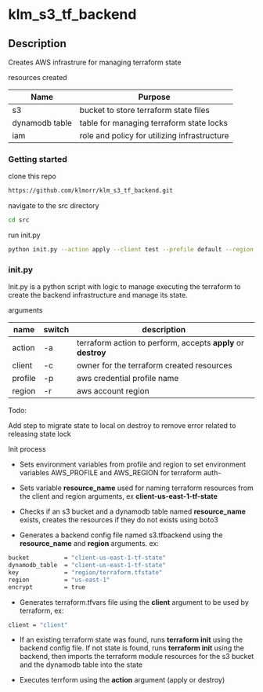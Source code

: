 # klm_s3_tf_backend

## Description

Creates AWS infrastrure for managing terraform state

resources created

| Name | Purpose |
|------|---------|
| s3 | bucket to store terraform state files |
| dynamodb table | table for managing terraform state locks |
| iam | role and policy for utilizing infrastructure |

### Getting started

clone this repo

```bash
https://github.com/klmorr/klm_s3_tf_backend.git
```

navigate to the src directory

```bash
cd src
```

run init.py

```bash
python init.py --action apply --client test --profile default --region us-east-1
```

### init.py

Init.py is a python script with logic to manage executing the terraform to create the backend infrastructure and manage its state.

arguments

| name | switch | description |
|------|--------|-------------|
| action | -a | terraform action to perform, accepts **apply** or **destroy** |
| client | -c | owner for the terraform created resources |
| profile | -p | aws credential profile name |
| region | -r | aws account region |

Todo:

Add step to migrate state to local on destroy to remove error related to releasing state lock

Init process

- Sets environment variables from profile and region to set environment variables AWS_PROFILE and AWS_REGION for terraform auth- 

- Sets variable **resource_name** used for naming terraform resources from the client and region arguments, ex **client-us-east-1-tf-state**
  
- Checks if an s3 bucket and a dynamodb table named **resource_name** exists, creates the resources if they do not exists using boto3
  
- Generates a backend config file named s3.tfbackend using the **resource_name** and **region** arguments. ex:

```bash
bucket          = "client-us-east-1-tf-state"
dynamodb_table  = "client-us-east-1-tf-state"
key             = "region/terraform.tfstate"
region          = "us-east-1"
encrypt         = true
```

- Generates terraform.tfvars file using the **client** argument to be used by terraform, ex:

```bash
client = "client"
```

- If an existing terraform state was found, runs **terraform init** using the backend config file. If not state is found, runs **terraform init** using the backend, then imports the terraform module resources for the s3 bucket and the dynamodb table into the state

- Executes terrform using the **action** argument (apply or destroy)